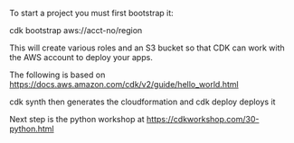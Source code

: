 To start a project you must first bootstrap it:

cdk bootstrap aws://acct-no/region

This will create various roles and an S3 bucket so that CDK can work with the AWS account to deploy your apps.

The following is based on https://docs.aws.amazon.com/cdk/v2/guide/hello_world.html

cdk synth then generates the cloudformation and cdk deploy deploys it


Next step is the python workshop at https://cdkworkshop.com/30-python.html
